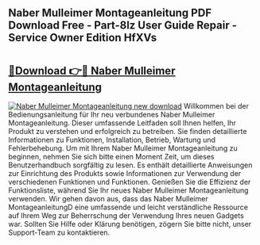 ## Naber Mulleimer Montageanleitung PDF Download Free - Part-8lz User Guide Repair - Service Owner Edition HfXVs

# <h2><a href="http://df7oy8m.blite.top/?on=Naber+Mulleimer+Montageanleitung">🔗Download 👉🔴 Naber Mulleimer Montageanleitung</a></h2>

[![Naber Mulleimer Montageanleitung new download](https://i.imgur.com/lujVjoI.png)](http://df7oy8m.blite.top/?on=Naber+Mulleimer+Montageanleitung)
Willkommen bei der Bedienungsanleitung für Ihr neu verbundenes Naber Mulleimer Montageanleitung. Dieser umfassende Leitfaden soll Ihnen helfen, Ihr Produkt zu verstehen und erfolgreich zu betreiben. Sie finden detaillierte Informationen zu Funktionen, Installation, Betrieb, Wartung und Fehlerbehebung. Um mit Ihrem Naber Mulleimer Montageanleitung zu beginnen, nehmen Sie sich bitte einen Moment Zeit, um dieses Benutzerhandbuch sorgfältig zu lesen. Es enthält detaillierte Anweisungen zur Einrichtung des Produkts sowie Informationen zur Verwendung der verschiedenen Funktionen und Funktionen. Genießen Sie die Effizienz der Funktionsliste, während Sie Ihr neues Naber Mulleimer Montageanleitung verwenden. Wir gehen davon aus, dass das Naber Mulleimer MontageanleitungD eine umfassende und leicht verständliche Ressource auf Ihrem Weg zur Beherrschung der Verwendung Ihres neuen Gadgets war. Sollten Sie Hilfe oder Klärung benötigen, zögern Sie bitte nicht, unser Support-Team zu kontaktieren.
